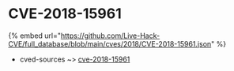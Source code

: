 # CVE-2018-15961
{% embed url="https://github.com/Live-Hack-CVE/full_database/blob/main/cves/2018/CVE-2018-15961.json" %}

* cved-sources ~> [cve-2018-15961](https://www.alice-snow.ru/2018/database/cve-2018-15961/cve-2018-15961-cved-sources)